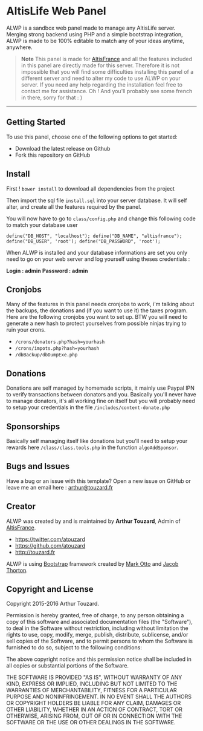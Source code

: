 # AltisLife Web Panel

ALWP is a sandbox web panel made to manage any AltisLife server. Merging strong backend using PHP and a simple bootstrap integration, ALWP is made to be 100% editable to match any of your ideas anytime, anywhere.

> **Note**
> This panel is made for [AltisFrance](http://altisfrance.fr/) and all the features included in this panel are directly made for this server. Therefore it is not impossible that you will find some difficulties installing this panel of a different server and need to alter my code to use ALWP on your server. If you need any help regarding the installation feel free to contact me for assistance.
> Oh ! And you'll probably see some french in there, sorry for that : )


----------

## Getting Started

To use this panel, choose one of the following options to get started:
* Download the latest release on Github
* Fork this repository on GitHub

## Install

First ! `bower install` to download all dependencies from the project

Then import the sql file `install.sql` into your server database. It will self alter, and create all the features required by the panel.

You will now have to go to `class/config.php` and change this following code to match your database user

`define("DB_HOST", "localhost");
define("DB_NAME", "altisfrance");
define("DB_USER", 'root');
define("DB_PASSWORD", 'root');`

When ALWP is installed and your database informations are set you only need to go on your web server and log yourself using theses credentials :

**Login : admin**
**Password : admin**

## Cronjobs

Many of the features in this panel needs cronjobs to work, i'm talking about the backups, the donations and (if you want to use it) the taxes program. Here are the following cronjobs you want to set up. BTW you will need to generate a new hash to protect yourselves from possible ninjas trying to ruin your crons.

* `/crons/donators.php?hash=yourhash`
* `/crons/impots.php?hash=yourhash`
* `/dbBackup/dbDumpExe.php`

## Donations

Donations are self managed by homemade scripts, it mainly use Paypal IPN to verify transactions between donators and you. Basically you'll never have to manage donators, it's all working fine on itself but you will probably need to setup your credentials in the file `/includes/content-donate.php`

## Sponsorships

Basically self managing itself like donations but you'll need to setup your rewards here `/class/class.tools.php` in the function `algoAddSponsor`.

## Bugs and Issues

Have a bug or an issue with this template? Open a new issue on GitHub or leave me an email here : arthur@touzard.fr

## Creator

ALWP was created by and is maintained by **Arthur Touzard**, Admin of [AltisFrance](http://altisfrance.fr/).

* https://twitter.com/atouzard
* https://github.com/atouzard
* http://touzard.fr

ALWP is using [Bootstrap](http://getbootstrap.com/) framework created by [Mark Otto](https://twitter.com/mdo) and [Jacob Thorton](https://twitter.com/fat).

## Copyright and License

Copyright 2015-2016 Arthur Touzard.

Permission is hereby granted, free of charge, to any person obtaining a copy
of this software and associated documentation files (the "Software"), to deal
in the Software without restriction, including without limitation the rights
to use, copy, modify, merge, publish, distribute, sublicense, and/or sell
copies of the Software, and to permit persons to whom the Software is
furnished to do so, subject to the following conditions:

The above copyright notice and this permission notice shall be included in
all copies or substantial portions of the Software.

THE SOFTWARE IS PROVIDED "AS IS", WITHOUT WARRANTY OF ANY KIND, EXPRESS OR IMPLIED, INCLUDING BUT NOT LIMITED TO THE WARRANTIES OF MERCHANTABILITY, FITNESS FOR A PARTICULAR PURPOSE AND NONINFRINGEMENT. IN NO EVENT SHALL THE AUTHORS OR COPYRIGHT HOLDERS BE LIABLE FOR ANY CLAIM, DAMAGES OR OTHER LIABILITY, WHETHER IN AN ACTION OF CONTRACT, TORT OR OTHERWISE, ARISING FROM, OUT OF OR IN CONNECTION WITH THE SOFTWARE OR THE USE OR OTHER DEALINGS IN THE SOFTWARE.
